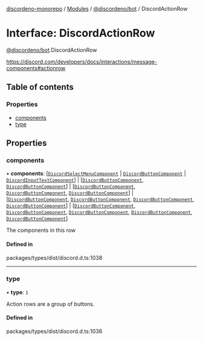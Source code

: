 [discordeno-monorepo](../README.md) / [Modules](../modules.md) / [@discordeno/bot](../modules/discordeno_bot.md) / DiscordActionRow

# Interface: DiscordActionRow

[@discordeno/bot](../modules/discordeno_bot.md).DiscordActionRow

https://discord.com/developers/docs/interactions/message-components#actionrow

## Table of contents

### Properties

- [components](discordeno_bot.DiscordActionRow.md#components)
- [type](discordeno_bot.DiscordActionRow.md#type)

## Properties

### components

• **components**: [[`DiscordSelectMenuComponent`](discordeno_bot.DiscordSelectMenuComponent.md) \| [`DiscordButtonComponent`](discordeno_bot.DiscordButtonComponent.md) \| [`DiscordInputTextComponent`](discordeno_bot.DiscordInputTextComponent.md)] \| [[`DiscordButtonComponent`](discordeno_bot.DiscordButtonComponent.md), [`DiscordButtonComponent`](discordeno_bot.DiscordButtonComponent.md)] \| [[`DiscordButtonComponent`](discordeno_bot.DiscordButtonComponent.md), [`DiscordButtonComponent`](discordeno_bot.DiscordButtonComponent.md), [`DiscordButtonComponent`](discordeno_bot.DiscordButtonComponent.md)] \| [[`DiscordButtonComponent`](discordeno_bot.DiscordButtonComponent.md), [`DiscordButtonComponent`](discordeno_bot.DiscordButtonComponent.md), [`DiscordButtonComponent`](discordeno_bot.DiscordButtonComponent.md), [`DiscordButtonComponent`](discordeno_bot.DiscordButtonComponent.md)] \| [[`DiscordButtonComponent`](discordeno_bot.DiscordButtonComponent.md), [`DiscordButtonComponent`](discordeno_bot.DiscordButtonComponent.md), [`DiscordButtonComponent`](discordeno_bot.DiscordButtonComponent.md), [`DiscordButtonComponent`](discordeno_bot.DiscordButtonComponent.md), [`DiscordButtonComponent`](discordeno_bot.DiscordButtonComponent.md)]

The components in this row

#### Defined in

packages/types/dist/discord.d.ts:1038

---

### type

• **type**: `1`

Action rows are a group of buttons.

#### Defined in

packages/types/dist/discord.d.ts:1036
